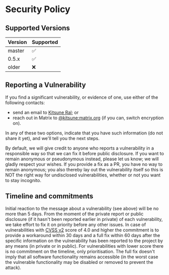 # Security Policy

## Supported Versions

| Version | Supported          |
| ------- | ------------------ |
| master  | :white_check_mark: |
| 0.5.x   | :white_check_mark: |
| older   | :x:                |

## Reporting a Vulnerability

If you find a significant vulnerability, or evidence of one, use either of the following contacts:
- send an email to [Kitsune Ral](mailto:Kitsune-Ral@users.sf.net); or
- reach out in Matrix to [@kitsune:matrix.org](https://matrix.to/#/@kitsune:matrix.org) (if you can, switch encryption on).

In any of these two options, indicate that you have such information (do not share it yet), and we'll tell you the next steps.

By default, we will give credit to anyone who reports a vulnerability in a responsible way so that we can fix it before public disclosure.
If you want to remain anonymous or pseudonymous instead, please let us know; we will gladly respect your wishes.
If you provide a fix as a PR, you have no way to remain anonymous; you also thereby lay out the vulnerability itself
so this is NOT the right way for undisclosed vulnerabilities, whether or not you want to stay incognito.

## Timeline and commitments

Initial reaction to the message about a vulnerability (see above) will be no more than 5 days. From the moment of the private report or
public disclosure (if it hasn't been reported earlier in private) of each vulnerability, we take effort to fix it on priority before
any other issues. In case of vulnerabilities with [CVSS v2](https://nvd.nist.gov/cvss.cfm) score of 4.0 and higher the commitment is
to provide a workaround within 30 days and a full fix within 60 days after the specific information on the vulnerability has been
reported to the project by any means (in private or in public). For vulnerabilities with lower score there is no commitment on the timeline,
only prioritisation. The full fix doesn't imply that all software functionality remains accessible (in the worst case
the vulnerable functionality may be disabled or removed to prevent the attack).
